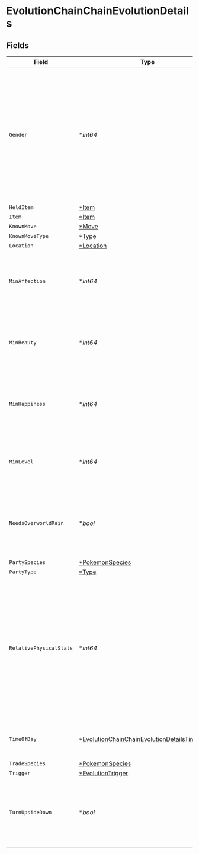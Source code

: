 # EvolutionChainChainEvolutionDetails


## Fields

| Field                                                                                                                                                    | Type                                                                                                                                                     | Required                                                                                                                                                 | Description                                                                                                                                              |
| -------------------------------------------------------------------------------------------------------------------------------------------------------- | -------------------------------------------------------------------------------------------------------------------------------------------------------- | -------------------------------------------------------------------------------------------------------------------------------------------------------- | -------------------------------------------------------------------------------------------------------------------------------------------------------- |
| `Gender`                                                                                                                                                 | **int64*                                                                                                                                                 | :heavy_minus_sign:                                                                                                                                       | The required female gender of the evolving Pokémon species. Must be either 1 or 2, or null if the Pokémon species has no gender or the gender is fixed.  |
| `HeldItem`                                                                                                                                               | [*Item](../../models/shared/item.md)                                                                                                                     | :heavy_minus_sign:                                                                                                                                       | N/A                                                                                                                                                      |
| `Item`                                                                                                                                                   | [*Item](../../models/shared/item.md)                                                                                                                     | :heavy_minus_sign:                                                                                                                                       | N/A                                                                                                                                                      |
| `KnownMove`                                                                                                                                              | [*Move](../../models/shared/move.md)                                                                                                                     | :heavy_minus_sign:                                                                                                                                       | N/A                                                                                                                                                      |
| `KnownMoveType`                                                                                                                                          | [*Type](../../models/shared/type.md)                                                                                                                     | :heavy_minus_sign:                                                                                                                                       | N/A                                                                                                                                                      |
| `Location`                                                                                                                                               | [*Location](../../models/shared/location.md)                                                                                                             | :heavy_minus_sign:                                                                                                                                       | N/A                                                                                                                                                      |
| `MinAffection`                                                                                                                                           | **int64*                                                                                                                                                 | :heavy_minus_sign:                                                                                                                                       | The minimum required affection of the evolving Pokémon species                                                                                           |
| `MinBeauty`                                                                                                                                              | **int64*                                                                                                                                                 | :heavy_minus_sign:                                                                                                                                       | The minimum required beauty of the evolving Pokémon species                                                                                              |
| `MinHappiness`                                                                                                                                           | **int64*                                                                                                                                                 | :heavy_minus_sign:                                                                                                                                       | The minimum required happiness of the evolving Pokémon species                                                                                           |
| `MinLevel`                                                                                                                                               | **int64*                                                                                                                                                 | :heavy_minus_sign:                                                                                                                                       | The minimum required level of the evolving Pokémon species                                                                                               |
| `NeedsOverworldRain`                                                                                                                                     | **bool*                                                                                                                                                  | :heavy_minus_sign:                                                                                                                                       | Whether or not it must be raining in the overworld to evolve into this Pokémon species                                                                   |
| `PartySpecies`                                                                                                                                           | [*PokemonSpecies](../../models/shared/pokemonspecies.md)                                                                                                 | :heavy_minus_sign:                                                                                                                                       | N/A                                                                                                                                                      |
| `PartyType`                                                                                                                                              | [*Type](../../models/shared/type.md)                                                                                                                     | :heavy_minus_sign:                                                                                                                                       | N/A                                                                                                                                                      |
| `RelativePhysicalStats`                                                                                                                                  | **int64*                                                                                                                                                 | :heavy_minus_sign:                                                                                                                                       | The required relation between the Pokémon's Attack and Defense stats. 1 means Attack > Defense, 0 means Attack = Defense, and -1 means Attack < Defense. |
| `TimeOfDay`                                                                                                                                              | [*EvolutionChainChainEvolutionDetailsTimeOfDay](../../models/shared/evolutionchainchainevolutiondetailstimeofday.md)                                     | :heavy_minus_sign:                                                                                                                                       | The required time of day. Day or night.                                                                                                                  |
| `TradeSpecies`                                                                                                                                           | [*PokemonSpecies](../../models/shared/pokemonspecies.md)                                                                                                 | :heavy_minus_sign:                                                                                                                                       | N/A                                                                                                                                                      |
| `Trigger`                                                                                                                                                | [*EvolutionTrigger](../../models/shared/evolutiontrigger.md)                                                                                             | :heavy_minus_sign:                                                                                                                                       | N/A                                                                                                                                                      |
| `TurnUpsideDown`                                                                                                                                         | **bool*                                                                                                                                                  | :heavy_minus_sign:                                                                                                                                       | Whether or not the 3DS needs to be turned upside-down as this Pokémon levels up.                                                                         |